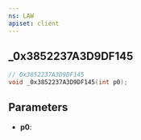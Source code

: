 ```yaml
---
ns: LAW
apiset: client
---
```

## _0x3852237A3D9DF145

```c
// 0x3852237A3D9DF145
void _0x3852237A3D9DF145(int p0);
```


## Parameters
* **p0**:



